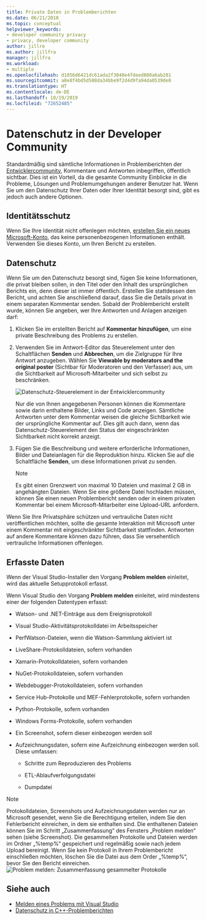 ```yaml
---
title: Private Daten in Problemberichten
ms.date: 06/21/2018
ms.topic: conceptual
helpviewer_keywords:
- developer community privacy
- privacy, developer community
author: jillre
ms.author: jillfra
manager: jillfra
ms.workload:
- multiple
ms.openlocfilehash: d1856d6421dc61ada2f3040e4fdeed880a6ab201
ms.sourcegitcommit: a8e8f4bd5d508da34bbe9f2d4d9fa94da0539de0
ms.translationtype: HT
ms.contentlocale: de-DE
ms.lasthandoff: 10/19/2019
ms.locfileid: "72652485"
---
```

# <a name="developer-community-data-privacy"></a>Datenschutz in der Developer Community

Standardmäßig sind sämtliche Informationen in Problemberichten der [Entwicklercommunity](https://developercommunity.visualstudio.com/), Kommentare und Antworten inbegriffen, öffentlich sichtbar. Dies ist ein Vorteil, da die gesamte Community Einblicke in die Probleme, Lösungen und Problemumgehungen anderer Benutzer hat. Wenn Sie um den Datenschutz Ihrer Daten oder Ihrer Identität besorgt sind, gibt es jedoch auch andere Optionen.

## <a name="identity-privacy"></a>Identitätsschutz

Wenn Sie Ihre Identität nicht offenlegen möchten, [erstellen Sie ein neues Microsoft-Konto](https://signup.live.com/), das keine personenbezogenen Informationen enthält. Verwenden Sie dieses Konto, um Ihren Bericht zu erstellen.

## <a name="data-privacy"></a>Datenschutz

Wenn Sie um den Datenschutz besorgt sind, fügen Sie keine Informationen, die privat bleiben sollen, in den Titel oder den Inhalt des ursprünglichen Berichts ein, denn dieser ist immer öffentlich. Erstellen Sie stattdessen den Bericht, und achten Sie anschließend darauf, dass Sie die Details privat in einem separaten Kommentar senden. Sobald der Problembericht erstellt wurde, können Sie angeben, wer Ihre Antworten und Anlagen anzeigen darf:

1. Klicken Sie im erstellten Bericht auf **Kommentar hinzufügen**, um eine private Beschreibung des Problems zu erstellen.

2. Verwenden Sie im Antwort-Editor das Steuerelement unter den Schaltflächen **Senden** und **Abbrechen**, um die Zielgruppe für Ihre Antwort anzugeben. Wählen Sie **Viewable by moderators and the original poster** (Sichtbar für Moderatoren und den Verfasser) aus, um die Sichtbarkeit auf Microsoft-Mitarbeiter und sich selbst zu beschränken.

   ![Datenschutz-Steuerelement in der Entwicklercommunity](media/developer-community-privacy-control.png)

   Nur die von Ihnen angegebenen Personen können die Kommentare sowie darin enthaltene Bilder, Links und Code anzeigen. Sämtliche Antworten unter dem Kommentar weisen die gleiche Sichtbarkeit wie der ursprüngliche Kommentar auf. Dies gilt auch dann, wenn das Datenschutz-Steuerelement den Status der eingeschränkten Sichtbarkeit nicht korrekt anzeigt.

3. Fügen Sie die Beschreibung und weitere erforderliche Informationen, Bilder und Dateianlagen für die Reproduktion hinzu. Klicken Sie auf die Schaltfläche **Senden**, um diese Informationen privat zu senden.

   > [!NOTE]
   > Es gibt einen Grenzwert von maximal 10 Dateien und maximal 2 GB in angehängten Dateien. Wenn Sie eine größere Datei hochladen müssen, können Sie einen neuen Problembericht senden oder in einem privaten Kommentar bei einem Microsoft-Mitarbeiter eine Upload-URL anfordern.

Wenn Sie Ihre Privatsphäre schützen und vertrauliche Daten nicht veröffentlichen möchten, sollte die gesamte Interaktion mit Microsoft unter einem Kommentar mit eingeschränkter Sichtbarkeit stattfinden. Antworten auf andere Kommentare können dazu führen, dass Sie versehentlich vertrauliche Informationen offenlegen.

## <a name="data-we-collect"></a>Erfasste Daten

Wenn der Visual Studio-Installer den Vorgang **Problem melden** einleitet, wird das aktuelle Setupprotokoll erfasst.

Wenn Visual Studio den Vorgang **Problem melden** einleitet, wird mindestens einer der folgenden Datentypen erfasst:

- Watson- und .NET-Einträge aus dem Ereignisprotokoll

- Visual Studio-Aktivitätsprotokolldatei im Arbeitsspeicher

- PerfWatson-Dateien, wenn die Watson-Sammlung aktiviert ist

- LiveShare-Protokolldateien, sofern vorhanden

- Xamarin-Protokolldateien, sofern vorhanden

- NuGet-Protokolldateien, sofern vorhanden

- Webdebugger-Protokolldateien, sofern vorhanden

- Service Hub-Protokolle und MEF-Fehlerprotokolle, sofern vorhanden

- Python-Protokolle, sofern vorhanden

- Windows Forms-Protokolle, sofern vorhanden

- Ein Screenshot, sofern dieser einbezogen werden soll

- Aufzeichnungsdaten, sofern eine Aufzeichnung einbezogen werden soll. Diese umfassen:

  - Schritte zum Reproduzieren des Problems

  - ETL-Ablaufverfolgungsdatei

  - Dumpdatei

> [!NOTE]
> Protokolldateien, Screenshots und Aufzeichnungsdaten werden nur an Microsoft gesendet, wenn Sie die Berechtigung erteilen, indem Sie den Fehlerbericht einreichen, in dem sie enthalten sind. Die enthaltenen Dateien können Sie im Schritt „Zusammenfassung“ des Fensters „Problem melden“ sehen (siehe Screenshot). Die gesammelten Protokolle und Dateien werden im Ordner „%temp%“ gespeichert und regelmäßig sowie nach jedem Upload bereinigt. Wenn Sie kein Protokoll in Ihrem Problembericht einschließen möchten, löschen Sie die Datei aus dem Order „%temp%“, bevor Sie den Bericht einreichen.
  > ![Problem melden: Zusammenfassung gesammelter Protokolle](media/report-a-problem-logs-collected.png)


## <a name="see-also"></a>Siehe auch

- [Melden eines Problems mit Visual Studio](how-to-report-a-problem-with-visual-studio.md)
- [Datenschutz in C++-Problemberichten](/cpp/how-to-report-a-problem-with-the-visual-cpp-toolset#reports-and-privacy)
